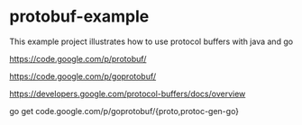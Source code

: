protobuf-example
================

This example project illustrates how to use protocol buffers
with java and go

https://code.google.com/p/protobuf/

https://code.google.com/p/goprotobuf/

https://developers.google.com/protocol-buffers/docs/overview


go get code.google.com/p/goprotobuf/{proto,protoc-gen-go}




